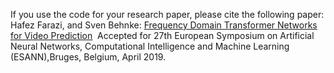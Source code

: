 If you use the code for your research paper, please cite the following paper:
</b>
Hafez Farazi, and Sven Behnke:</b>
<a href="https://arxiv.org/pdf/1903.00271.pdf"><u>Frequency Domain Transformer Networks for Video Prediction</u></a>&nbsp;</b>
Accepted for 27th European Symposium on Artificial Neural Networks, Computational Intelligence and Machine Learning  (ESANN),Bruges, Belgium, April 2019.
